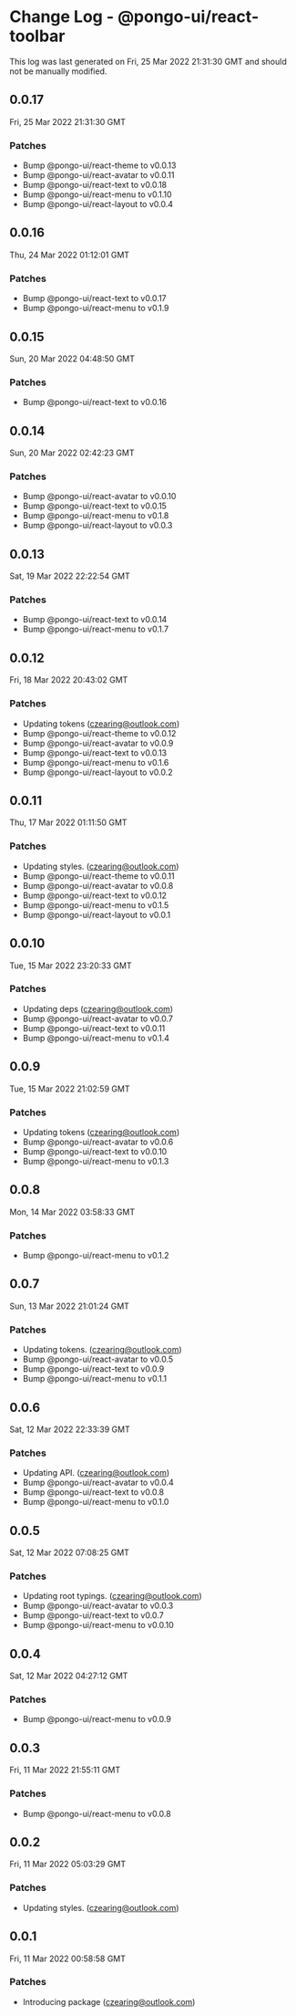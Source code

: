 # Change Log - @pongo-ui/react-toolbar

This log was last generated on Fri, 25 Mar 2022 21:31:30 GMT and should not be manually modified.

<!-- Start content -->

## 0.0.17

Fri, 25 Mar 2022 21:31:30 GMT

### Patches

- Bump @pongo-ui/react-theme to v0.0.13
- Bump @pongo-ui/react-avatar to v0.0.11
- Bump @pongo-ui/react-text to v0.0.18
- Bump @pongo-ui/react-menu to v0.1.10
- Bump @pongo-ui/react-layout to v0.0.4

## 0.0.16

Thu, 24 Mar 2022 01:12:01 GMT

### Patches

- Bump @pongo-ui/react-text to v0.0.17
- Bump @pongo-ui/react-menu to v0.1.9

## 0.0.15

Sun, 20 Mar 2022 04:48:50 GMT

### Patches

- Bump @pongo-ui/react-text to v0.0.16

## 0.0.14

Sun, 20 Mar 2022 02:42:23 GMT

### Patches

- Bump @pongo-ui/react-avatar to v0.0.10
- Bump @pongo-ui/react-text to v0.0.15
- Bump @pongo-ui/react-menu to v0.1.8
- Bump @pongo-ui/react-layout to v0.0.3

## 0.0.13

Sat, 19 Mar 2022 22:22:54 GMT

### Patches

- Bump @pongo-ui/react-text to v0.0.14
- Bump @pongo-ui/react-menu to v0.1.7

## 0.0.12

Fri, 18 Mar 2022 20:43:02 GMT

### Patches

- Updating tokens (czearing@outlook.com)
- Bump @pongo-ui/react-theme to v0.0.12
- Bump @pongo-ui/react-avatar to v0.0.9
- Bump @pongo-ui/react-text to v0.0.13
- Bump @pongo-ui/react-menu to v0.1.6
- Bump @pongo-ui/react-layout to v0.0.2

## 0.0.11

Thu, 17 Mar 2022 01:11:50 GMT

### Patches

- Updating styles. (czearing@outlook.com)
- Bump @pongo-ui/react-theme to v0.0.11
- Bump @pongo-ui/react-avatar to v0.0.8
- Bump @pongo-ui/react-text to v0.0.12
- Bump @pongo-ui/react-menu to v0.1.5
- Bump @pongo-ui/react-layout to v0.0.1

## 0.0.10

Tue, 15 Mar 2022 23:20:33 GMT

### Patches

- Updating deps (czearing@outlook.com)
- Bump @pongo-ui/react-avatar to v0.0.7
- Bump @pongo-ui/react-text to v0.0.11
- Bump @pongo-ui/react-menu to v0.1.4

## 0.0.9

Tue, 15 Mar 2022 21:02:59 GMT

### Patches

- Updating tokens (czearing@outlook.com)
- Bump @pongo-ui/react-avatar to v0.0.6
- Bump @pongo-ui/react-text to v0.0.10
- Bump @pongo-ui/react-menu to v0.1.3

## 0.0.8

Mon, 14 Mar 2022 03:58:33 GMT

### Patches

- Bump @pongo-ui/react-menu to v0.1.2

## 0.0.7

Sun, 13 Mar 2022 21:01:24 GMT

### Patches

- Updating tokens. (czearing@outlook.com)
- Bump @pongo-ui/react-avatar to v0.0.5
- Bump @pongo-ui/react-text to v0.0.9
- Bump @pongo-ui/react-menu to v0.1.1

## 0.0.6

Sat, 12 Mar 2022 22:33:39 GMT

### Patches

- Updating API. (czearing@outlook.com)
- Bump @pongo-ui/react-avatar to v0.0.4
- Bump @pongo-ui/react-text to v0.0.8
- Bump @pongo-ui/react-menu to v0.1.0

## 0.0.5

Sat, 12 Mar 2022 07:08:25 GMT

### Patches

- Updating root typings. (czearing@outlook.com)
- Bump @pongo-ui/react-avatar to v0.0.3
- Bump @pongo-ui/react-text to v0.0.7
- Bump @pongo-ui/react-menu to v0.0.10

## 0.0.4

Sat, 12 Mar 2022 04:27:12 GMT

### Patches

- Bump @pongo-ui/react-menu to v0.0.9

## 0.0.3

Fri, 11 Mar 2022 21:55:11 GMT

### Patches

- Bump @pongo-ui/react-menu to v0.0.8

## 0.0.2

Fri, 11 Mar 2022 05:03:29 GMT

### Patches

- Updating styles. (czearing@outlook.com)

## 0.0.1

Fri, 11 Mar 2022 00:58:58 GMT

### Patches

- Introducing package (czearing@outlook.com)
